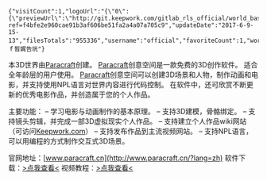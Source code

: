 ```@wiki/js/world3D
{"visitCount":1,"logoUrl":"{\"0\":{\"previewUrl\":\"http://git.keepwork.com/gitlab_rls_official/world_base32_5ct2hzuvshtlrohgrchq/raw/master/preview.jpg\"}}","opusId":167,"desc":"","version":47,"worldUrl":"http://git.keepwork.com/gitlab_rls_official/world_base32_5ct2hzuvshtlrohgrchq/repository/archive.zip?ref=f4bfe2e960cae91b3af606be51fa2a4a07a705c9","updateDate":"2017-6-9-15-13","filesTotals":"955336","username":"official","favoriteCount":1,"worldName":"瑙ｆ晳娓告垙"}
```

本3D世界由[Paracraft](http://www.paracraft.cn/?lang=zh)创建。
[Paracraft](http://www.paracraft.cn/?lang=zh)创意空间是一款免费的3D创作软件。
适合全年龄层的用户使用。
[Paracraft](http://www.paracraft.cn/?lang=zh)创意空间可以创建3D场景和人物，制作动画和电影，并支持使用NPL语言对世界内容进行代码控制。
在软件中，还可欣赏不断更新的优秀电影作品，并创造属于您的个人作品。

主要功能：
– 学习电影与动画制作的基本原理。
– 支持3D建模，骨骼绑定。
– 支持镜头剪辑，并完成一部3D虚拟现实个人作品。
– 支持建立个人作品wiki网站（可访问[Keepwork.com](http://keepwork.com)）
– 支持发布作品到主流视频网站。
– 支持NPL语言，可以用编程的方式制作交互式3D场景。

官网地址：[www.paracraft.cn](http://www.paracraft.cn/?lang=zh)
软件下载：[>点我查看<](http://www.paracraft.cn/download?lang=zh)
视频教程：[>点我查看<](https://github.com/LiXizhi/HourOfCode/wiki)

```@wiki/js/comment

```

